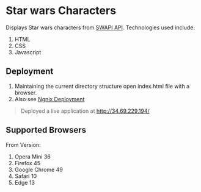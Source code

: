 # Star wars Characters
Displays Star wars characters from [SWAPI API](https://swapi.dev/documentation). Technologies used include:
1. HTML
1. CSS
1. Javascript

## Deployment
1. Maintaining the current directory structure open index.html file with a browser.
1. Also see [Ngnix Deployment](https://docs.nginx.com/nginx/admin-guide/web-server/serving-static-content/)

> Deployed a live application at http://34.69.229.194/

## Supported Browsers
From Version: 
1. Opera Mini 36
1. Firefox 45
1. Google Chrome 49
1. Safari 10
1. Edge 13

